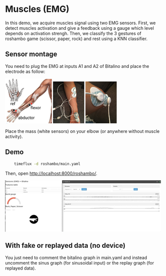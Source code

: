 # Muscles (EMG) 
In this demo, we acquire muscles signal using two EMG sensors. 
First, we detect muscles activation and give a feedback using a gauge which level depends on activation strengh. 
Then, we classify the 3 gestures of roshambo game (scissor, paper, rock) and rest using a KNN classifier. 


## Sensor montage
You need to plug the EMG at inputs A1 and A2 of Bitalino and place the electrode as follow: 

 <img src="img/montage_emg.jpeg" width="30%">
 <img src="img/montage_emg1.jpeg" width="20%">
 <img src="img/montage_emg2.jpeg" width="20%">

Place the mass (white sensors) on your elbow (or anywhere without muscle activity).

## Demo 

```bash
	timeflux -d roshambo/main.yaml
```

Then, open <http://localhost:8000/roshambo/>. 

![demo-roshambo-emg](img/demo_roshambo.gif)


## With fake or replayed data (no device)
You just need to comment the bitalino graph in main.yaml and instead uncomment the sinus graph (for sinusoidal input) or the replay graph (for replayed data).